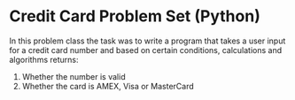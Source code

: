 # Credit Card Problem Set (Python)
In this problem class the task was to write a program that takes a user input for a credit card number and based on certain conditions, calculations and algorithms returns: 
1. Whether the number is valid
2. Whether the card is AMEX, Visa or MasterCard
